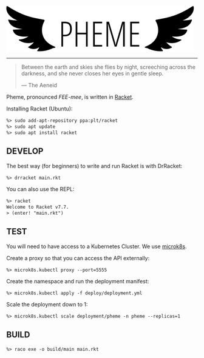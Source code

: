 ![logo](logo.svg)

<hr>

> Between the earth and skies she flies by night,
> screeching across the darkness, and she never
> closes her eyes in gentle sleep.
>
> &mdash; The Aeneid

Pheme, pronounced *FEE-mee*, is written in [Racket](https://racket-lang.org/).

Installing Racket (Ubuntu):
```
%> sudo add-apt-repository ppa:plt/racket
%> sudo apt update
%> sudo apt install racket
```

## DEVELOP

The best way (for beginners) to write and run Racket is with DrRacket:
```
%> drracket main.rkt
```
You can also use the REPL:
```
%> racket
Welcome to Racket v7.7.
> (enter! "main.rkt")
```

## TEST

You will need to have access to a Kubernetes Cluster.
We use [microk8s](https://microk8s.io/).

Create a proxy so that you can access the API externally:
```
%> microk8s.kubectl proxy --port=5555
```

Create the namespace and run the deployment manifest:
```
%> microk8s.kubectl apply -f deploy/deployment.yml
```

Scale the deployment down to 1: 
```
%> microk8s.kubectl scale deployment/pheme -n pheme --replicas=1
```

## BUILD

```
%> raco exe -o build/main main.rkt
```